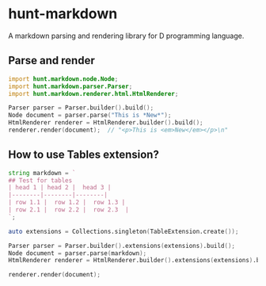 # hunt-markdown
A markdown parsing and rendering library for D programming language.

## Parse and render

```D
import hunt.markdown.node.Node;
import hunt.markdown.parser.Parser;
import hunt.markdown.renderer.html.HtmlRenderer;

Parser parser = Parser.builder().build();
Node document = parser.parse("This is *New*");
HtmlRenderer renderer = HtmlRenderer.builder().build();
renderer.render(document);  // "<p>This is <em>New</em></p>\n"
```

## How to use Tables extension?

```D
string markdown = `
## Test for tables
| head 1 | head 2 |  head 3 |
|--------|--------|--------|
| row 1.1 |  row 1.2 |  row 1.3 |
| row 2.1 |  row 2.2 |  row 2.3  |
`;

auto extensions = Collections.singleton(TableExtension.create());

Parser parser = Parser.builder().extensions(extensions).build();
Node document = parser.parse(markdown);
HtmlRenderer renderer = HtmlRenderer.builder().extensions(extensions).build();

renderer.render(document);
```
